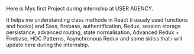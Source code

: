 Here is Mys first Project during internship at USER AGENCY.

It helps me understanding class methode in React (i usualy used functions and hooks) and Sass, firebase, authentification, Redux, session storage persistance,
advanced routing, state normalisation, Advanced Redux + Firebase, HOC Patterns, Asynchronous Redux and some skilss that i will update here during the internship.

